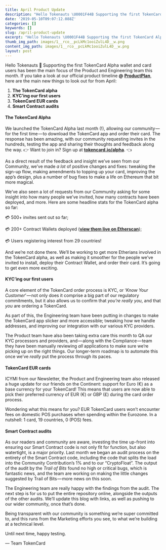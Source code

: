 ```yaml
---
title: April Product Update
description: "Hello Tokenauts \U0001F44B Supporting the first TokenCard Alpha wallet and card users has been the main focus of the Product and Engineering team…"
date: '2019-05-10T09:07:12.088Z'
categories: []
keywords: []
slug: /april-product-update
excerpt: "Hello Tokenauts \U0001F44B Supporting the first TokenCard Alpha wallet and card users has been the main focus of the Product and Engineering team…"
thumb_img_path: images/1__rco__pcLkMc1ooiZulL4D__w.png
content_img_path: images/1__rco__pcLkMc1ooiZulL4D__w.png
layout: post
---
```



Hello Tokenauts 👋 Supporting the first TokenCard Alpha wallet and card users has been the main focus of the Product and Engineering team this month. If you take a look at our official product timeline **@** [**ProductPlan**](https://app.productplan.com/p/WKmCZlrSDYGGdjB9HtBUJZKA9Cl6PCXD), here are the main new things to look out for from April:

1.  **The TokenCard alpha**
2.  **KYC’ing our first users**
3.  **TokenCard EUR cards**
4.  **Smart Contract audits**

#### The TokenCard Alpha

We launched the TokenCard Alpha last month (!), allowing our community — for the first time — to download the TokenCard app and order their card. The response has been amazing, with our community requesting invites in the hundreds, testing the app and sharing their thoughts and feedback along the way. 👉 Want to join in? Sign up at [**tokencard.io/alpha**](https://tokencard.io/alpha/). 👈

As a direct result of the feedback and insight we’ve seen from our Community, we’ve made _a lot_ of positive changes and fixes: tweaking the sign-up flow, making amendments to topping up your card, improving the app’s design, plus a number of bug fixes to make a life on Ethereum that bit more magical.

We’ve also seen a lot of requests from our Community asking for some insight into how many people we’ve invited, how many contracts have been deployed, and more. Here are some headline stats for the TokenCard alpha so far:

💳 500+ invites sent out so far;

💳 200+ Contract Wallets deployed ([**view them live on Etherscan**](https://etherscan.io/txs?a=0xe0731c1a30e6ed0c6e9162eb87fc85e831caf382));

💳 Users registering interest from 29 countries!

And we’re not done there. We’ll be working to get more Etherians involved in the TokenCard alpha, as well as making it smoother for the people we’ve invited to install, deploy their Contract Wallet, and order their card. It’s going to get even more exciting.

#### KYC’ing our first users

A core element of the TokenCard order process is KYC, or ‘_Know Your Customer_’ — not only does it comprise a big part of our regulatory commitments, but it also allows us to confirm that _you’re really you_, and that _you_ are ordering a TokenCard.

As part of this, the Engineering team have been putting in changes to make the TokenCard app slicker and more accessible; tweaking how we handle addresses, and improving our integration with our various KYC providers.

The Product team have also been taking extra care this month to QA our KYC processors and providers, and — along with the Compliance — team they have been manually reviewing _all_ applications to make sure we’re picking up on the right things. Our longer-term roadmap is to automate this once we’ve _really_ put the process through its paces.

#### TokenCard EUR cards

ICYMI from our Newsletter, the Product and Engineering team also released a huge update for our friends on the Continent: support for Euro (€) as a base currency for your TokenCard! This means that users are now able to pick their preferred currency of EUR (€) or GBP (£) during the card order process.

Wondering what this means for you? EUR TokenCard users won’t encounter fees on domestic POS purchases when spending within the Eurozone. In a nutshell: 1 card, 19 countries, 0 (POS) fees.

#### Smart Contract audits

As our readers and community are aware, investing the time up-front into ensuring our Smart Contract code is not only fit for function, but also watertight, is a major priority. Last month we began an audit process on the entirety of the Smart Contract code, including the code that splits the load into the Community Contribution’s 1% and to our “CryptoFloat”. The output of the audit by the _Trail of Bits_ found no high or critical bugs, which is fantastic news, and the team are working on making the little changes suggested by Trail of Bits — more news on this soon.

The Engineering team are really happy with the findings from the audit. The next step is for us to put the entire repository online, alongside the outputs of the other audits. We’ll update this blog with links, as well as pushing to our wider community, once that’s done.

Being transparent with our community is something we’re super committed to, and this runs from the Marketing efforts you see, to what we’re building at a technical level.

Until next time, happy testing.

— Team TokenCard